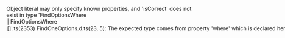 Object literal may only specify known properties, and 'isCorrect' does not exist in type 'FindOptionsWhere<Option> | FindOptionsWhere<Option>[]'.ts(2353)
FindOneOptions.d.ts(23, 5): The expected type comes from property 'where' which is declared here on type 'FindOneOptions<Optio
